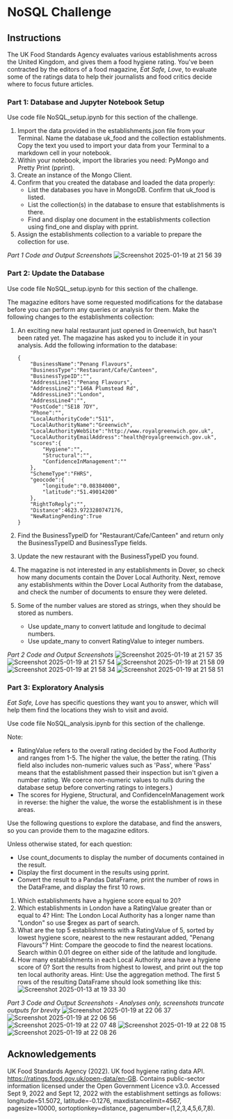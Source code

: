 # NoSQL Challenge

## Instructions

The UK Food Standards Agency evaluates various establishments across the United Kingdom, and gives them a food hygiene rating. You've been contracted by the editors of a food magazine, _Eat Safe, Love_, to evaluate some of the ratings data to help their journalists and food critics decide where to focus future articles.

### Part 1: Database and Jupyter Notebook Setup

Use code file NoSQL_setup.ipynb for this section of the challenge.

1. Import the data provided in the establishments.json file from your Terminal. Name the database uk_food and the collection establishments. Copy the text you used to import your data from your Terminal to a markdown cell in your notebook.
2. Within your notebook, import the libraries you need: PyMongo and Pretty Print (pprint).
3. Create an instance of the Mongo Client.
4. Confirm that you created the database and loaded the data properly:
    * List the databases you have in MongoDB. Confirm that uk_food is listed.
    * List the collection(s) in the database to ensure that establishments is there.
    * Find and display one document in the establishments collection using find_one and display with pprint.
5. Assign the establishments collection to a variable to prepare the collection for use.


_Part 1 Code and Output Screenshots_
![Screenshot 2025-01-19 at 21 56 39](https://github.com/user-attachments/assets/55422d3e-a703-4250-9c67-a6d3da4a763b)


### Part 2: Update the Database

Use code file NoSQL_setup.ipynb for this section of the challenge.

The magazine editors have some requested modifications for the database before you can perform any queries or analysis for them. Make the following changes to the establishments collection:
1. An exciting new halal restaurant just opened in Greenwich, but hasn't been rated yet. The magazine has asked you to include it in your analysis. Add the following information to the database:

   ```
   {
       "BusinessName":"Penang Flavours",
       "BusinessType":"Restaurant/Cafe/Canteen",
       "BusinessTypeID":"",
       "AddressLine1":"Penang Flavours",
       "AddressLine2":"146A Plumstead Rd",
       "AddressLine3":"London",
       "AddressLine4":"",
       "PostCode":"SE18 7DY",
       "Phone":"",
       "LocalAuthorityCode":"511",
       "LocalAuthorityName":"Greenwich",
       "LocalAuthorityWebSite":"http://www.royalgreenwich.gov.uk",
       "LocalAuthorityEmailAddress":"health@royalgreenwich.gov.uk",
       "scores":{
           "Hygiene":"",
           "Structural":"",
           "ConfidenceInManagement":""
       },
       "SchemeType":"FHRS",
       "geocode":{
           "longitude":"0.08384000",
           "latitude":"51.49014200"
       },
       "RightToReply":"",
       "Distance":4623.9723280747176,
       "NewRatingPending":True
   }
   ```

3. Find the BusinessTypeID for "Restaurant/Cafe/Canteen" and return only the BusinessTypeID and BusinessType fields.
4. Update the new restaurant with the BusinessTypeID you found.
5. The magazine is not interested in any establishments in Dover, so check how many documents contain the Dover Local Authority. Next, remove any establishments within the Dover Local Authority from the database, and check the number of documents to ensure they were deleted.
6. Some of the number values are stored as strings, when they should be stored as numbers.
    * Use update_many to convert latitude and longitude to decimal numbers.
    * Use update_many to convert RatingValue to integer numbers.

_Part 2 Code and Output Screenshots_
![Screenshot 2025-01-19 at 21 57 35](https://github.com/user-attachments/assets/69c4b2fd-9b8a-45d5-bd0c-9e4e9fbf720c)
![Screenshot 2025-01-19 at 21 57 54](https://github.com/user-attachments/assets/5815fc7b-8b0d-451f-a667-e804fc46eff5)
![Screenshot 2025-01-19 at 21 58 09](https://github.com/user-attachments/assets/77eff687-e5f1-42a2-b02d-272427e1202d)
![Screenshot 2025-01-19 at 21 58 34](https://github.com/user-attachments/assets/4b2d72c8-27fa-4691-b7ba-bcbbddb0ff0c)
![Screenshot 2025-01-19 at 21 58 51](https://github.com/user-attachments/assets/11336a22-d0a2-4dff-a669-c00aef2d7a9d)


### Part 3: Exploratory Analysis

_Eat Safe, Love_ has specific questions they want you to answer, which will help them find the locations they wish to visit and avoid.

Use code file NoSQL_analysis.ipynb for this section of the challenge.

Note:
* RatingValue refers to the overall rating decided by the Food Authority and ranges from 1-5. The higher the value, the better the rating. (This field also includes non-numeric values such as 'Pass', where 'Pass' means that the establishment passed their inspection but isn't given a number rating. We coerce non-numeric values to nulls during the database setup before converting ratings to integers.)
* The scores for Hygiene, Structural, and ConfidenceInManagement work in reverse: the higher the value, the worse the establishment is in these areas.

Use the following questions to explore the database, and find the answers, so you can provide them to the magazine editors.

Unless otherwise stated, for each question:
* Use count_documents to display the number of documents contained in the result.
* Display the first document in the results using pprint.
* Convert the result to a Pandas DataFrame, print the number of rows in the DataFrame, and display the first 10 rows.

1. Which establishments have a hygiene score equal to 20?
2. Which establishments in London have a RatingValue greater than or equal to 4?
  Hint: The London Local Authority has a longer name than "London" so use $regex as part of search.
3. What are the top 5 establishments with a RatingValue of 5, sorted by lowest hygiene score, nearest to the new restaurant added, "Penang Flavours"?
  Hint: Compare the geocode to find the nearest locations. Search within 0.01 degree on either side of the latitude and longitude.
4. How many establishments in each Local Authority area have a hygiene score of 0? Sort the results from highest to lowest, and print out the top ten local authority areas.
  Hint: Use the aggregation method.
  The first 5 rows of the resulting DataFrame should look something like this:
  ![Screenshot 2025-01-13 at 19 33 30](https://github.com/user-attachments/assets/ac5e6099-3a56-4815-a538-83a7daeddebb)

_Part 3 Code and Output Screenshots - Analyses only, screenshots truncate outputs for brevity_
![Screenshot 2025-01-19 at 22 06 37](https://github.com/user-attachments/assets/af330139-c4ed-4d35-b4a9-79150e58b44f)
![Screenshot 2025-01-19 at 22 06 56](https://github.com/user-attachments/assets/72ac7312-3e35-40b2-8d27-0f4a28e1001c)
![Screenshot 2025-01-19 at 22 07 48](https://github.com/user-attachments/assets/23e48e27-400b-482d-91a8-2b0675e38813)
![Screenshot 2025-01-19 at 22 08 15](https://github.com/user-attachments/assets/e6e8e176-77da-4b8a-b5d1-060e357a9549)
![Screenshot 2025-01-19 at 22 08 26](https://github.com/user-attachments/assets/94ad313f-d42c-4c4a-a2b8-b1e892fa8b15)


## Acknowledgements

UK Food Standards Agency (2022). UK food hygiene rating data API. https://ratings.food.gov.uk/open-data/en-GB. Contains public-sector information licensed under the Open Government Licence v3.0.
Accessed Sept 9, 2022 and Sept 12, 2022 with the establishment settings as follows: longitude=51.5072, latitude=-0.1276, maxdistancelimit=4567, pagesize=10000, sortoptionkey=distance, pagenumber=(1,2,3,4,5,6,7,8).

